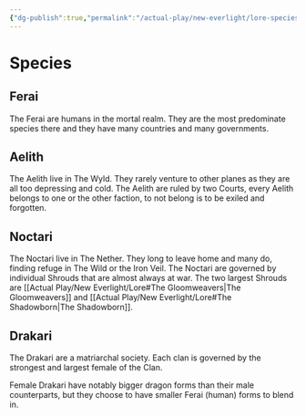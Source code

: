 ```yaml
---
{"dg-publish":true,"permalink":"/actual-play/new-everlight/lore-species/"}
---
```


# Species

## Ferai

The Ferai are humans in the mortal realm. They are the most predominate species there and they have many countries and many governments.

## Aelith

The Aelith live in The Wyld. They rarely venture to other planes as they are all too depressing and cold. The Aelith are ruled by two Courts, every Aelith belongs to one or the other faction, to not belong is to be exiled and forgotten.

## Noctari

The Noctari live in The Nether. They long to leave home and many do, finding refuge in The Wild or the Iron Veil. The Noctari are governed by individual Shrouds that are almost always at war. The two largest Shrouds are [[Actual Play/New Everlight/Lore#The Gloomweavers\|The Gloomweavers]] and [[Actual Play/New Everlight/Lore#The Shadowborn\|The Shadowborn]].

## Drakari

The Drakari are a matriarchal society. Each clan is governed by the strongest and largest female of the Clan.

Female Drakari have notably bigger dragon forms than their male counterparts, but they choose to have smaller Ferai (human) forms to blend in.

